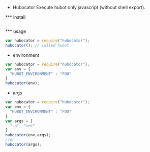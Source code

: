 * Hubocator
Execute hubot only javascript (without shell export).

*** install
```
```
*** usage
```javascript
var hubocator = require("hubocator");
hubocator(); // called hubot
```

- environment
```javascript
var hubocator = require("hubocator");
var env = {
  "HUBOT_ENVIRONMENT" : "FOO"
}
hubocator(env);
```

- args
```javascript
var hubocator = require("hubocator");
var env = {
  "HUBOT_ENVIRONMENT" : "FOO"
}
var args = [
  "-a", "irc"
]
hubocator(env,args);
//or
hubocator(args);
```
